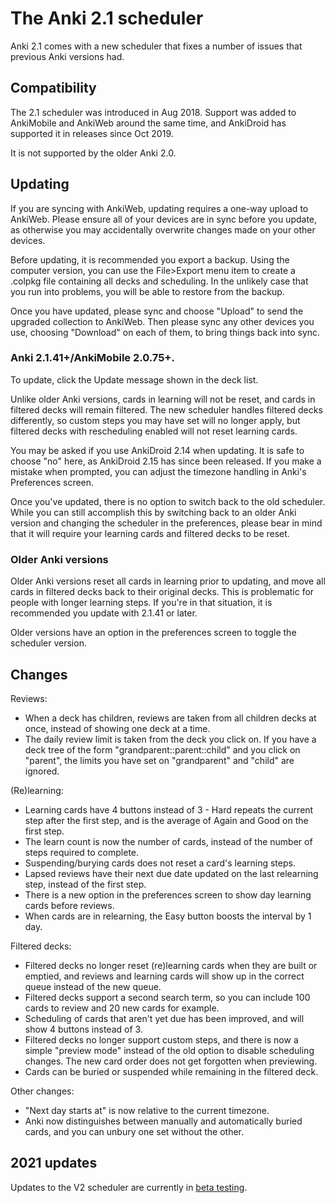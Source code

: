 # The Anki 2.1 scheduler

Anki 2.1 comes with a new scheduler that fixes a number of issues that previous
Anki versions had.

## Compatibility

The 2.1 scheduler was introduced in Aug 2018. Support was added to AnkiMobile
and AnkiWeb around the same time, and AnkiDroid has supported it in releases
since Oct 2019.

It is not supported by the older Anki 2.0.

## Updating

If you are syncing with AnkiWeb, updating requires a one-way upload to AnkiWeb.
Please ensure all of your devices are in sync before you update, as otherwise
you may accidentally overwrite changes made on your other devices.

Before updating, it is recommended you export a backup. Using the computer version,
you can use the File>Export menu item to create a .colpkg file containing all
decks and scheduling. In the unlikely case that you run into problems, you will
be able to restore from the backup.

Once you have updated, please sync and choose "Upload" to send the upgraded
collection to AnkiWeb. Then please sync any other devices you use, choosing
"Download" on each of them, to bring things back into sync.

### Anki 2.1.41+/AnkiMobile 2.0.75+.

To update, click the Update message shown in the deck list.

Unlike older Anki versions, cards in learning will not be reset, and cards in
filtered decks will remain filtered. The new scheduler handles filtered decks
differently, so custom steps you may have set will no longer apply, but filtered
decks with rescheduling enabled will not reset learning cards.

You may be asked if you use AnkiDroid 2.14 when updating. It is safe to choose
"no" here, as AnkiDroid 2.15 has since been released. If you make a mistake when
prompted, you can adjust the timezone handling in Anki's Preferences screen.

Once you've updated, there is no option to switch back to the old scheduler. While
you can still accomplish this by switching back to an older Anki version and
changing the scheduler in the preferences, please bear in mind that it will
require your learning cards and filtered decks to be reset.

### Older Anki versions

Older Anki versions reset all cards in learning prior to updating, and move all
cards in filtered decks back to their original decks. This is problematic for
people with longer learning steps. If you're in that situation, it is recommended
you update with 2.1.41 or later.

Older versions have an option in the preferences screen to toggle the scheduler
version.

## Changes

Reviews:

- When a deck has children, reviews are taken from all children decks at once,
  instead of showing one deck at a time.
- The daily review limit is taken from the deck you click on. If you have a deck
  tree of the form "grandparent::parent::child" and you click on "parent", the
  limits you have set on "grandparent" and "child" are ignored.

(Re)learning:

- Learning cards have 4 buttons instead of 3 - Hard repeats the current step
  after the first step, and is the average of Again and Good on the first step.
- The learn count is now the number of cards, instead of the number of steps
  required to complete.
- Suspending/burying cards does not reset a card's learning steps.
- Lapsed reviews have their next due date updated on the last relearning step,
  instead of the first step.
- There is a new option in the preferences screen to show day learning cards
  before reviews.
- When cards are in relearning, the Easy button boosts the interval by 1 day.

Filtered decks:

- Filtered decks no longer reset (re)learning cards when they are built or
  emptied, and reviews and learning cards will show up in the correct queue
  instead of the new queue.
- Filtered decks support a second search term, so you can include 100 cards to
  review and 20 new cards for example.
- Scheduling of cards that aren't yet due has been improved, and will show 4
  buttons instead of 3.
- Filtered decks no longer support custom steps, and there is now a simple
  "preview mode" instead of the old option to disable scheduling changes. The
  new card order does not get forgotten when previewing.
- Cards can be buried or suspended while remaining in the filtered deck.

Other changes:

- "Next day starts at" is now relative to the current timezone.
- Anki now distinguishes between manually and automatically buried cards, and
  you can unbury one set without the other.

## 2021 updates

Updates to the V2 scheduler are currently in [beta testing](./the-2021-scheduler.md).
